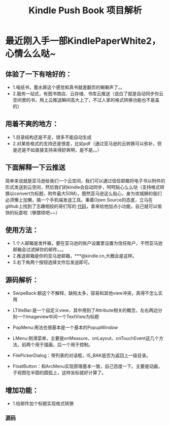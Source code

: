 ﻿---
layout: post 
category: "Android" 
title:  "Kindle Push Book 项目解析

" 
tags: [Android]
--- 
# 最近刚入手一部KindlePaperWhite2，心情么么哒~

## 体验了一下有啥好的：
* 1.电纸书，墨水屏这个感觉和真书就差翻页的唰唰声了。。
* 2.服务一站式，有图书商店、云存储、书库云推送（说白了就是自动同步你云空间里的书，用上云推送瞬间高大上了，不过人家的格式转换功能也不是盖的）

## 用着不爽的地方：
* 1.目录结构还是不足，很多不能自动生成
* 2.对某些格式的支持还是很差，比如pdf（通过亚马逊的云转换可以弥补，但是还是不如直接支持来得舒爽啊，是不是。。）

## 下面解释一下云推送
简单来说就是亚马逊给我们一个云空间，我们可以通过信任邮箱将电子书以附件的形式发送到云空间，然后我们的kindle会自动同步，呵呵贴心么么哒（支持格式转换以convert为标题，附件最大50M）。既然亚马逊这么贴心，身为攻城狮的我们必须懒上加懒，搞一个手机端发送工具。秉着Open Source的态度，立马在github上找到了志趣相投的哥们写的 [代码](https://github.com/sixtyman/kindle_push_book)，拿来给他加点小功能，自己就可以愉快的玩耍啦（够猥琐吧~~）   

## 使用方法：
* 1.个人邮箱是发件箱，要在亚马逊的账户设置里设置为信任账户，不然亚马逊邮箱会过滤掉你的邮件。。。
* 2.推送邮箱是你的亚马逊邮箱，***@kindle.cn,大概会是这样。
* 3.右下角两个按钮选择文件后发送即可。

## 源码解析：
* SwipeBack:额这个不解释，缺陷太多，容易和其他view冲突，真得不怎么实用
* LTitleBar:是一个自定义view，其中用到了Attribute相关的概念，左右两边分别一个Imageview中间一个TextView为标题
* PopMenu:用法也很基本是一个基本的PopupWindow

* LMenu:侧滑菜单，主要是onMeasure、onLayout、onTouchEvent这几个方法，前两个用于描画，后一个用于控制。
* FilePickerDialog：带列表的对话框，IS_BAK是否为返回上一级目录。

* FloatButton：和ArcMenu实现原理基本一致，自己百度一下。主要是动画，子视图在半圆的圆弧上，这样坐标就好计算了。

## 增加功能：
* 1.给邮件加个标题实现格式转换

### [源码](http://download.csdn.net/detail/rjliulei/8845253)


